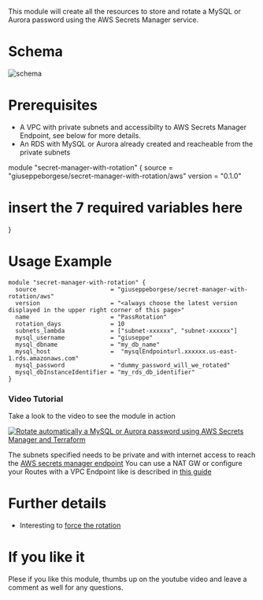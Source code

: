 This module will create all the resources to store and rotate a MySQL or Aurora password using the AWS Secrets Manager service.

# Schema

![schema](https://raw.githubusercontent.com/giuseppeborgese/terraform-aws-secret-manager-with-rotation/master/schema.jpg)

# Prerequisites
* A VPC with private subnets and accessibilty to AWS Secrets Manager Endpoint, see below for more details.
* An RDS with MySQL or Aurora already created and reacheable from the private subnets

module "secret-manager-with-rotation" {
  source  = "giuseppeborgese/secret-manager-with-rotation/aws"
  version = "0.1.0"

  # insert the 7 required variables here
}

# Usage Example
``` hcl
module "secret-manager-with-rotation" {
  source                     = "giuseppeborgese/secret-manager-with-rotation/aws"
  version                    = "<always choose the latest version displayed in the upper right corner of this page>"
  name                       = "PassRotation"
  rotation_days              = 10
  subnets_lambda             = ["subnet-xxxxxx", "subnet-xxxxxx"]
  mysql_username             = "giuseppe"
  mysql_dbname               = "my_db_name"
  mysql_host                 =  "mysqlEndpointurl.xxxxxx.us-east-1.rds.amazonaws.com"
  mysql_password             = "dummy_password_will_we_rotated"
  mysql_dbInstanceIdentifier = "my_rds_db_identifier"
}
```

### Video Tutorial
Take a look to the video to see the module in action


[![Rotate automatically a MySQL or Aurora password using AWS Secrets Manager and Terraform](https://img.youtube.com/vi/ljZ6BZJabUk/0.jpg)](https://youtu.be/ljZ6BZJabUk)


The subnets specified needs to be private and with internet access to reach the [AWS secrets manager endpoint](https://docs.aws.amazon.com/general/latest/gr/rande.html#asm_region)
You can use a NAT GW or configure your Routes with a VPC Endpoint like is described in [this guide](https://aws.amazon.com/blogs/security/how-to-connect-to-aws-secrets-manager-service-within-a-virtual-private-cloud/)

# Further details
* Interesting to [force the rotation](https://forums.aws.amazon.com/thread.jspa?threadID=280093&tstart=0)

# If you like it
Plese if you like this module, thumbs up on the youtube video and leave a comment as well for any questions.
